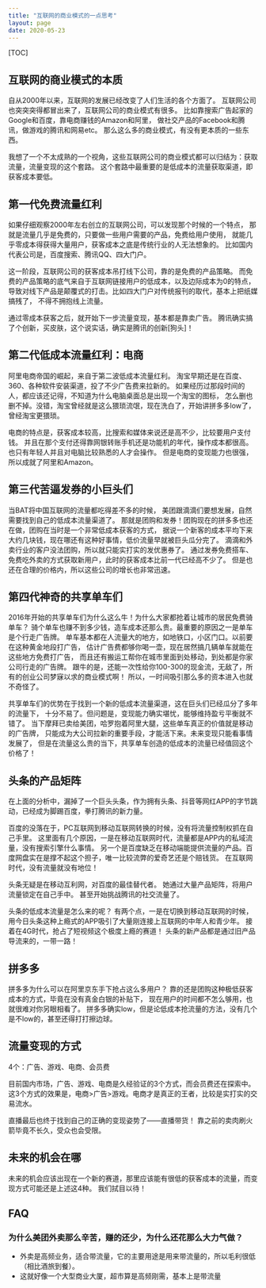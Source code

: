 ```yaml
---
title: "互联网的商业模式的一点思考"
layout: page
date: 2020-05-23
---
```

[TOC]

## 互联网的商业模式的本质

自从2000年以来，互联网的发展已经改变了人们生活的各个方面了。
互联网公司也突突突得都冒出来了，互联网公司的商业模式有很多。
比如靠搜索广告起家的Google和百度，靠电商赚钱的Amazon和阿里，
做社交产品的Facebook和腾讯，做游戏的腾讯和网易etc。
那么这么多的商业模式，有没有更本质的一些东西。

我想了一个不太成熟的一个视角，这些互联网公司的商业模式都可以归结为：获取流量，流量变现的这个套路。
这个套路中最重要的是低成本的流量获取渠道，即获客成本要低。

## 第一代免费流量红利

如果仔细观察2000年左右创立的互联网公司，可以发现那个时候的一个特点，
那就是流量几乎是免费的，只要做一些用户需要的产品，免费给用户使用，
就能几乎零成本得获得大量用户，获客成本之底是传统行业的人无法想象的。
比如国内代表公司是，百度搜索、腾讯QQ、四大门户。

这一阶段，互联网公司的获客成本吊打线下公司，靠的是免费的产品策略。
而免费的产品策略的底气来自于互联网链接用户的低成本，以及边际成本为0的特点，
导致对线下产品是颠覆式的打击。比如四大门户对传统报刊的取代，基本上把纸媒搞残了，
不得不拥抱线上流量。

通过零成本获客之后，就开始下一步流量变现，基本都是靠卖广告。
腾讯确实搞了个创新，买皮肤，这个说实话，确实是腾讯的创新[狗头]！

## 第二代低成本流量红利：电商

阿里电商帝国的崛起，来自于第二波低成本流量红利。
淘宝早期还是在百度、360、各种软件安装渠道，投了不少广告费来拉新的。
如果经历过那段时间的人，都应该还记得，不知道为什么电脑桌面总是出现一个淘宝的图标，
怎么删也删不掉。没错，淘宝曾经就是这么猥琐流氓，现在洗白了，开始讲拼多多low了，
曾经淘宝更猥琐。

电商的特点是，获客成本较高，比搜索和媒体来说还是高不少，比较要用户支付钱。
并且在那个支付还得靠网银转账手机还是功能机的年代，操作成本都很高。
也只有年轻人并且对电脑比较熟悉的人才会操作。
但是电商的变现能力也很强，所以成就了阿里和Amazon。

## 第三代苦逼发券的小巨头们

当BAT将中国互联网的流量都吃得差不多的时候，
美团跟滴滴们要想发展，自然需要找到自己的低成本流量渠道了。
那就是团购和发券！团购现在的拼多多也还在做，团购在当时是一个非常低成本获客的方式，
据说一个新客的成本平均下来大约几块钱，现在哪还有这种好事情，低价流量早就被巨头瓜分完了。
滴滴和外卖行业的客户没法团购，所以就只能实打实的发优惠券了。
通过发券免费搭车、免费吃外卖的方式获取新用户，此时的获客成本比前一代已经高不少了。
但是也还在合理的价格内，所以这些公司的增长也非常迅速。

## 第四代神奇的共享单车们

2016年开始的共享单车们为什么这么牛！为什么大家都抢着让城市的居民免费骑单车？
骑个单车也赚不到多少钱，造车成本还那么贵。最重要的原因之一是单车是个行走广告牌。
单车基本都在人流量大的地方，如地铁口，小区门口。以前要在这种黄金地段打广告，
估计广告费都够你喝一壶，现在居然搞几辆单车就能在这些地方免费打广告，
而且还有搬运工帮你在城市里面到处移动，到处都是你家公司行走的广告牌。
跟牛的是，还能一次性给你100-300的现金流，无敌了，所有的创业公司梦寐以求的商业模式啊！
所以，一时间吸引那么多的资本进入也就不奇怪了。

共享单车们的优势在于找到一个新的低成本流量渠道，这在巨头们已经瓜分了多年的流量下，
十分不易了。但问题是，变现能力确实堪忧，能够维持盈亏平衡就不错了。
当下摩拜已卖给美团，哈罗抱着阿里大腿，这些单车真正的价值就是移动的广告牌，
只能成为大公司拉新的重要手段，才能活下来。未来变现只能看事情发展了，
但是在流量这么贵的当下，共享单车创造的低成本的流量已经值回这个价格了！


## 头条的产品矩阵

在上面的分析中，漏掉了一个巨头头条，作为拥有头条、抖音等网红APP的字节跳动，已经成为脚踢百度，拳打腾讯的新力量。

百度的没落在于，PC互联网到移动互联网转换的时候，没有将流量控制权抓在自己手里。
这里面有几个原因，一是在移动互联网时代，流量都是APP内的私域流量，没有搜索引擎什么事情。
另一个是百度缺乏在移动端能提供流量的产品。百度网盘实在是撑不起这个担子，唯一比较流弊的爱奇艺还是个赔钱货。
在互联网时代，没有流量就没有地位！

头条无疑是在移动互利网，对百度的最佳替代者。
她通过大量产品矩阵，将用户流量锁定在自己手中。
甚至开始挑战腾讯的社交流量了。

头条的低成本流量是怎么来的呢？
有两个点，一是在切换到移动互联网的时候，
用今日头条这种上瘾式的APP吸引了大量刚连接上互联网的中年人和青少年。
接着在4G时代，抢占了短视频这个极度上瘾的赛道！
头条的新产品都是通过旧产品导流来的，一带一路！


## 拼多多
拼多多为什么可以在阿里京东手下抢占这么多用户？
靠的还是团购这种极低获客成本的方式，毕竟在没有真金白银的补贴下，
现在用户的时间都不怎么够用，也就很难对你另眼相看了。
拼多多确实low，但是论低成本抢流量的方法，没有几个是不low的，甚至还得打打擦边球。

## 流量变现的方式
4个：广告、游戏、电商、会员费

目前国内市场，广告、游戏、电商是久经验证的3个方式，而会员费还在探索中。
这3个方式的效果是，电商>广告>游戏。电商才是真正的王者，比较是实打实的交易流水。

直播最后也终于找到自己的正确的变现姿势了——直播带货！
靠之前的卖肉刷火箭毕竟不长久，受众也会受限。


## 未来的机会在哪

未来的机会应该出现在一个新的赛道，那里应该能有很低的获客成本的流量，而变现方式可能还是上述这4种。
我们拭目以待！


## FAQ

### 为什么美团外卖那么辛苦，赚的还少，为什么还花那么大力气做？
- 外卖是高频业务，适合带流量，它的主要用途是用来带流量的，所以毛利很低（相比酒旅到餐）。
- 这就好像一个大型商业大厦，超市算是高频刚需，基本上是带流量